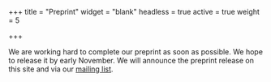 +++
title = "Preprint"
widget = "blank"
headless = true
active = true
weight = 5

+++

We are working hard to complete our preprint as soon as possible. We hope to release it by early November. We will announce the preprint release on this site and via our [mailing list](#mailing-list).
